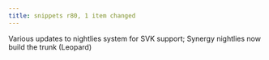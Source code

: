 ```yaml
---
title: snippets r80, 1 item changed
---
```


Various updates to nightlies system for SVK support; Synergy nightlies now build the trunk (Leopard)
